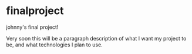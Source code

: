 # finalproject
johnny's final project!

Very soon this will be a paragraph description of what I want my project to be, and what technologies I plan to use. 

